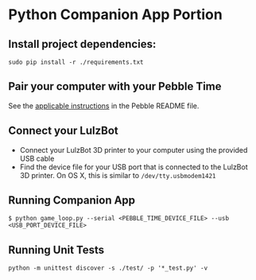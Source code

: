 # Python Companion App Portion

## Install project dependencies:
```
sudo pip install -r ./requirements.txt
```

## Pair your computer with your Pebble Time
See the [applicable instructions](../pebble/README.md#pair-your-computer-with-your-pebble-time) in the Pebble README file.

## Connect your LulzBot
* Connect your LulzBot 3D printer to your computer using the provided USB cable
* Find the device file for your USB port that is connected to the LulzBot 3D printer. On OS X, this is similar to `/dev/tty.usbmodem1421`

## Running Companion App
```
$ python game_loop.py --serial <PEBBLE_TIME_DEVICE_FILE> --usb <USB_PORT_DEVICE_FILE>
```

## Running Unit Tests
```
python -m unittest discover -s ./test/ -p '*_test.py' -v
```
